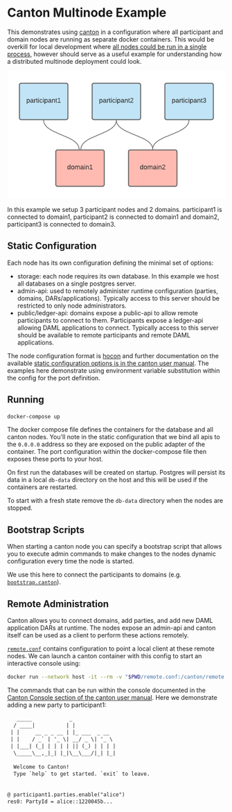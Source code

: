 # Canton Multinode Example

This demonstrates using [canton](https://canton.io) in a configuration where all participant and domain  nodes are running as separate docker containers. This would be overkill for local development where [all nodes could be run in a single process](https://www.canton.io/docs/stable/user-manual/tutorials/getting_started.html#the-example-topology), however should serve as a useful example for understanding how a distributed multinode deployment could look.

![Canton Multinode Example Nodes](doc/canton-multinode-example.png)

In this example we setup 3 participant nodes and 2 domains. participant1 is connected to domain1, participant2 is connected to domain1 and domain2, participant3 is connected to domain3.

## Static Configuration

Each node has its own configuration defining the minimal set of options:
 * storage: each node requires its own database. In this example we host all databases on a single postgres server.
 * admin-api: used to remotely administer runtime configuration (parties, domains, DARs/applications). Typically access to this server should be restricted to only node administrators.
 * public/ledger-api: domains expose a public-api to allow remote participants to connect to them. Participants expose a ledger-api allowing DAML applications to connect. Typically access to this server should be available to remote participants and remote DAML applications.

The node configuration format is [hocon](https://github.com/lightbend/config/blob/master/HOCON.md) and further documentation on the available [static configuration options is in the canton user manual](https://www.canton.io/docs/stable/user-manual/usermanual/static_conf.html#). The examples here demonstrate using environment variable substitution within the config for the port definition.

## Running

```sh
docker-compose up
```

The docker compose file defines the containers for the database and all canton nodes.
You'll note in the static configuration that we bind all apis to the `0.0.0.0` address so they are
exposed on the public adapter of the container.
The port configuration within the docker-compose file then exposes these ports to your host.

On first run the databases will be created on startup.
Postgres will persist its data in a local  `db-data` directory on the host and this will be used if the containers are restarted.

To start with a fresh state remove the `db-data` directory when the nodes are stopped.

## Bootstrap Scripts

When starting a canton node you can specify a bootstrap script that allows you to execute admin commands to make changes to the nodes dynamic configuration every time the node is started. 

We use this here to connect the participants to domains (e.g. [`bootstrap.canton`](./participant1/bootstrap.canton)).

## Remote Administration

Canton allows you to connect domains, add parties, and add new DAML application DARs at runtime.
The nodes expose an admin-api and canton itself can be used as a client to perform these actions remotely.

[`remote.conf`](./remote.conf) contains configuration to point a local client at these remote nodes. We can launch a canton container with this config to start an interactive console using:

```sh
docker run --network host -it --rm -v "$PWD/remote.conf:/canton/remote.conf" digitalasset/canton-community:0.20.0 --config /canton/remote.conf
```

The commands that can be run within the console documented in the [Canton Console section of the canton user manual](https://www.canton.io/docs/stable/user-manual/usermanual/console.html). Here we demonstrate adding a new party to participant1:

```
   _____            _
  / ____|          | |
 | |     __ _ _ __ | |_ ___  _ __
 | |    / _` | '_ \| __/ _ \| '_ \
 | |___| (_| | | | | || (_) | | | |
  \_____\__,_|_| |_|\__\___/|_| |_|

  Welcome to Canton!
  Type `help` to get started. `exit` to leave.


@ participant1.parties.enable("alice")
res0: PartyId = alice::1220045b...
```
